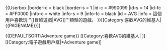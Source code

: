 {{Userbox
  |border-c = black
  |border-s = 1
  |id-c     = #990099
  |id-s     = 14
  |id-fc    = #FF0000
  |info-c   = white
  |info-s   = 9
  |info-fc  = black
  |id       = AVG
  |info     = 這個用戶喜歡玩'''[[冒險遊戲|AVG]]'''類型的遊戲。
}}<includeonly>[[Category:喜歡AVG的維基人|{{PAGENAME}}]]</includeonly><noinclude>

{{DEFAULTSORT:Adventure game}}
[[Category:喜歡AVG的維基人| ]]
[[Category:電子遊戲用戶框|*Adventure game]]
</noinclude>